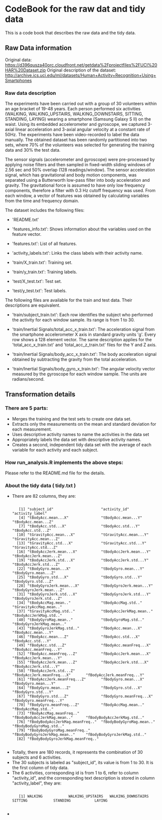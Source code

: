 # CodeBook for the raw dat and tidy data

This is a code book that describes the raw data and the tidy data.  

## Raw Data information

Original data: https://d396qusza40orc.cloudfront.net/getdata%2Fprojectfiles%2FUCI%20HAR%20Dataset.zip
Original description of the dataset: http://archive.ics.uci.edu/ml/datasets/Human+Activity+Recognition+Using+Smartphones

### Raw data description

The experiments have been carried out with a group of 30 volunteers within an age bracket of 19-48 years. Each person performed six activities (WALKING, WALKING_UPSTAIRS, WALKING_DOWNSTAIRS, SITTING, STANDING, LAYING) wearing a smartphone (Samsung Galaxy S II) on the waist. Using its embedded accelerometer and gyroscope, we captured 3-axial linear acceleration and 3-axial angular velocity at a constant rate of 50Hz. The experiments have been video-recorded to label the data manually. The obtained dataset has been randomly partitioned into two sets, where 70% of the volunteers was selected for generating the training data and 30% the test data.

The sensor signals (accelerometer and gyroscope) were pre-processed by applying noise filters and then sampled in fixed-width sliding windows of 2.56 sec and 50% overlap (128 readings/window). The sensor acceleration signal, which has gravitational and body motion components, was separated using a Butterworth low-pass filter into body acceleration and gravity. The gravitational force is assumed to have only low frequency components, therefore a filter with 0.3 Hz cutoff frequency was used. From each window, a vector of features was obtained by calculating variables from the time and frequency domain.

The dataset includes the following files:

* 'README.txt'

* 'features_info.txt': Shows information about the variables used on the feature vector.

* 'features.txt': List of all features.

* 'activity_labels.txt': Links the class labels with their activity name.

* 'train/X_train.txt': Training set.

* 'train/y_train.txt': Training labels.

* 'test/X_test.txt': Test set.

* 'test/y_test.txt': Test labels.

The following files are available for the train and test data. Their descriptions are equivalent.

* 'train/subject_train.txt': Each row identifies the subject who performed the activity for each window sample. Its range is from 1 to 30.

* 'train/Inertial Signals/total_acc_x_train.txt': The acceleration signal from the smartphone accelerometer X axis in standard gravity units 'g'. Every row shows a 128 element vector. The same description applies for the 'total_acc_x_train.txt' and 'total_acc_z_train.txt' files for the Y and Z axis.

* 'train/Inertial Signals/body_acc_x_train.txt': The body acceleration signal obtained by subtracting the gravity from the total acceleration.

* 'train/Inertial Signals/body_gyro_x_train.txt': The angular velocity vector measured by the gyroscope for each window sample. The units are radians/second.

## Transformation details

### There are 5 parts:

* Merges the training and the test sets to create one data set.
* Extracts only the measurements on the mean and standard deviation for each measurement.
* Uses descriptive activity names to name the activities in the data set
* Appropriately labels the data set with descriptive activity names.
* Creates a second, independent tidy data set with the average of each variable for each activity and each subject.

### How run_analysis.R implements the above steps:

Please refer to the README.md file for the details. 

### About the tidy data ( tidy.txt ) 

* There are 82 columns, they are:
  <pre><code>
     [1] "subject_id"                      "activity_id"                     "activity_label"                 
     [4] "tBodyAcc.mean...X"               "tBodyAcc.mean...Y"               "tBodyAcc.mean...Z"              
     [7] "tBodyAcc.std...X"                "tBodyAcc.std...Y"                "tBodyAcc.std...Z"               
    [10] "tGravityAcc.mean...X"            "tGravityAcc.mean...Y"            "tGravityAcc.mean...Z"           
    [13] "tGravityAcc.std...X"             "tGravityAcc.std...Y"             "tGravityAcc.std...Z"            
    [16] "tBodyAccJerk.mean...X"           "tBodyAccJerk.mean...Y"           "tBodyAccJerk.mean...Z"          
    [19] "tBodyAccJerk.std...X"            "tBodyAccJerk.std...Y"            "tBodyAccJerk.std...Z"           
    [22] "tBodyGyro.mean...X"              "tBodyGyro.mean...Y"              "tBodyGyro.mean...Z"             
    [25] "tBodyGyro.std...X"               "tBodyGyro.std...Y"               "tBodyGyro.std...Z"              
    [28] "tBodyGyroJerk.mean...X"          "tBodyGyroJerk.mean...Y"          "tBodyGyroJerk.mean...Z"         
    [31] "tBodyGyroJerk.std...X"           "tBodyGyroJerk.std...Y"           "tBodyGyroJerk.std...Z"          
    [34] "tBodyAccMag.mean.."              "tBodyAccMag.std.."               "tGravityAccMag.mean.."          
    [37] "tGravityAccMag.std.."            "tBodyAccJerkMag.mean.."          "tBodyAccJerkMag.std.."          
    [40] "tBodyGyroMag.mean.."             "tBodyGyroMag.std.."              "tBodyGyroJerkMag.mean.."        
    [43] "tBodyGyroJerkMag.std.."          "fBodyAcc.mean...X"               "fBodyAcc.mean...Y"              
    [46] "fBodyAcc.mean...Z"               "fBodyAcc.std...X"                "fBodyAcc.std...Y"               
    [49] "fBodyAcc.std...Z"                "fBodyAcc.meanFreq...X"           "fBodyAcc.meanFreq...Y"          
    [52] "fBodyAcc.meanFreq...Z"           "fBodyAccJerk.mean...X"           "fBodyAccJerk.mean...Y"          
    [55] "fBodyAccJerk.mean...Z"           "fBodyAccJerk.std...X"            "fBodyAccJerk.std...Y"           
    [58] "fBodyAccJerk.std...Z"            "fBodyAccJerk.meanFreq...X"       "fBodyAccJerk.meanFreq...Y"      
    [61] "fBodyAccJerk.meanFreq...Z"       "fBodyGyro.mean...X"              "fBodyGyro.mean...Y"             
    [64] "fBodyGyro.mean...Z"              "fBodyGyro.std...X"               "fBodyGyro.std...Y"              
    [67] "fBodyGyro.std...Z"               "fBodyGyro.meanFreq...X"          "fBodyGyro.meanFreq...Y"         
    [70] "fBodyGyro.meanFreq...Z"          "fBodyAccMag.mean.."              "fBodyAccMag.std.."              
    [73] "fBodyAccMag.meanFreq.."          "fBodyBodyAccJerkMag.mean.."      "fBodyBodyAccJerkMag.std.."      
    [76] "fBodyBodyAccJerkMag.meanFreq.."  "fBodyBodyGyroMag.mean.."         "fBodyBodyGyroMag.std.."         
    [79] "fBodyBodyGyroMag.meanFreq.."     "fBodyBodyGyroJerkMag.mean.."     "fBodyBodyGyroJerkMag.std.."     
    [82] "fBodyBodyGyroJerkMag.meanFreq.."
   </code></pre>
* Totally, there are 180 records, it represents the combination of 30 subjects and 6 activities. 
* The 30 subjects is labeled as "subject_id", its value is from 1 to 30. It is the first column of tidy data. 
* The 6 activities, corresponding id is from 1 to 6, refer to column "activity_id", and the corresponding text description is stored in column "activity_label",  they are:
     <pre><code>
     [1] WALKING            WALKING_UPSTAIRS   WALKING_DOWNSTAIRS SITTING            STANDING           LAYING 
     </code></pre>
* 
